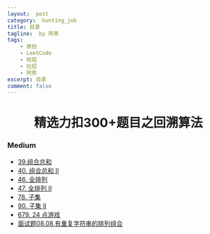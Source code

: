 ```yaml
---
layout:  post
category:  hunting_job
title: 目录
tagline:  by 阿秀
tags:
    - 原创
    - LeetCode
    - 校招
    - 社招
    - 阿秀
excerpt: 目录
comment: false
---
```








<h1 align="center">精选力扣300+题目之回溯算法</h1>

<p id="easy"></p>

<p id="medium"></p>

### Medium

- [39.组合总和](/notes/03-hunting_job/03-algorithm/03-leetcode/10-回溯算法/medium/39.组合总和.md)
- [40. 组合总和 II](/notes/03-hunting_job/03-algorithm/03-leetcode/10-回溯算法/medium/40.组合总和II.md)
- [46. 全排列](/notes/03-hunting_job/03-algorithm/03-leetcode/10-回溯算法/medium/46.全排列.md)
- [47. 全排列 II](/notes/03-hunting_job/03-algorithm/03-leetcode/10-回溯算法/medium/47.全排列II.md)
- [78. 子集](/notes/03-hunting_job/03-algorithm/03-leetcode/10-回溯算法/medium/78.子集.md)
- [90. 子集 II](/notes/03-hunting_job/03-algorithm/03-leetcode/10-回溯算法/medium/90.子集II.md)
- [679. 24 点游戏](/notes/03-hunting_job/03-algorithm/03-leetcode/10-回溯算法/medium/679.24点游戏.md)
- [面试题08.08.有重复字符串的排列组合](/notes/03-hunting_job/03-algorithm/03-leetcode/10-回溯算法/medium/面试题08.08.有重复字符串的排列组合.md)

